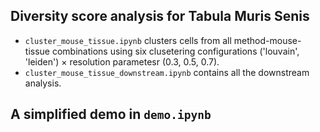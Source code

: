 ## Diversity score analysis for **Tabula Muris Senis**
- `cluster_mouse_tissue.ipynb` clusters cells from all method-mouse-tissue combinations using six clusetering configurations ('louvain', 'leiden') $\times$ resolution parametesr (0.3, 0.5, 0.7). 
- `cluster_mouse_tissue_downstream.ipynb` contains all the downstream analysis.

## A simplified demo in `demo.ipynb`
